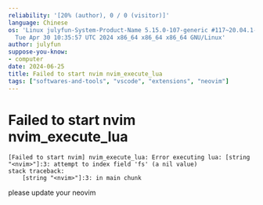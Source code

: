 ```yaml
---
reliability: '[20% (author), 0 / 0 (visitor)]'
language: Chinese
os: 'Linux julyfun-System-Product-Name 5.15.0-107-generic #117~20.04.1-Ubuntu SMP
  Tue Apr 30 10:35:57 UTC 2024 x86_64 x86_64 x86_64 GNU/Linux'
author: julyfun
suppose-you-know:
- computer
date: 2024-06-25
title: Failed to start nvim nvim_execute_lua
tags: ["softwares-and-tools", "vscode", "extensions", "neovim"]
---
```

# Failed to start nvim nvim_execute_lua

```
[Failed to start nvim] nvim_execute_lua: Error executing lua: [string "<nvim>"]:3: attempt to index field 'fs' (a nil value)
stack traceback:
	[string "<nvim>"]:3: in main chunk
```

please update your neovim

